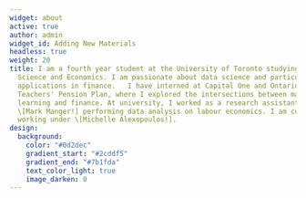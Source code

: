 ```yaml
---
widget: about
active: true
author: admin
widget_id: Adding New Materials
headless: true
weight: 20
title: I am a fourth year student at the University of Toronto studying Computer
  Science and Economics. I am passionate about data science and particularly its
  applications in finance.   I have interned at Capital One and Ontario
  Teachers' Pension Plan, where I explored the intersections between machine
  learning and finance. At university, I worked as a research assistant under
  \[Mark Manger!] performing data analysis on labour economics. I am currently
  working under \[Michelle Alexopoulos!].
design:
  background:
    color: "#0d2dec"
    gradient_start: "#2cddf5"
    gradient_end: "#7b1fda"
    text_color_light: true
    image_darken: 0
---
```

